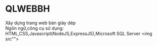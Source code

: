 # QLWEBBH
Xây dựng trang web bán giày dép
</br>
Ngôn ngữ,công cụ sử dụng: HTML,CSS,Javascript(NodeJS,ExpressJS),Microsoft SQL Server
<img src"">
